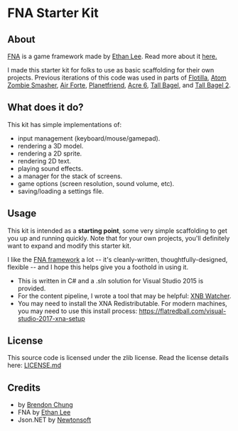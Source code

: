 # FNA Starter Kit

## About
[FNA](https://github.com/FNA-XNA/FNA) is a game framework made by [Ethan Lee](https://flibitijibibo.com). Read more about it [here.](https://fna-xna.github.io)

I made this starter kit for folks to use as basic scaffolding for their own projects. Previous iterations of this code was used in parts of [Flotilla](https://blendogames.com/flotilla), [Atom Zombie Smasher](https://blendogames.com/atomzombiesmasher), [Air Forte](https://blendogames.com/airforte), [Planetfriend](https://lauramichet.itch.io/planetfriend), [Acre 6](https://blendogames.itch.io/acre6), [Tall Bagel](https://lauramichet.itch.io/tallbagel), and [Tall Bagel 2](https://lauramichet.itch.io/tallbagel2).

## What does it do?
This kit has simple implementations of:
- input management (keyboard/mouse/gamepad).
- rendering a 3D model.
- rendering a 2D sprite.
- rendering 2D text.
- playing sound effects.
- a manager for the stack of screens.
- game options (screen resolution, sound volume, etc).
- saving/loading a settings file.

## Usage
This kit is intended as a **starting point**, some very simple scaffolding to get you up and running quickly. Note that for your own projects, you'll definitely want to expand and modify this starter kit.

I like the [FNA framework](https://fna-xna.github.io) a lot -- it's cleanly-written, thoughtfully-designed, flexible -- and I hope this helps give you a foothold in using it.

- This is written in C# and a .sln solution for Visual Studio 2015 is provided.
- For the content pipeline, I wrote a tool that may be helpful: [XNB Watcher](https://blendogames.itch.io/blendo-xnb-watcher).
- You may need to install the XNA Redistributable. For modern machines, you may need to use this install process: https://flatredball.com/visual-studio-2017-xna-setup

## License
This source code is licensed under the zlib license. Read the license details here: [LICENSE.md](https://github.com/blendogames/fna_starterkit/blob/master/LICENSE.md)

## Credits
- by [Brendon Chung](http://blendogames.com)
- FNA by [Ethan Lee](https://flibitijibibo.com)
- Json.NET by [Newtonsoft](https://www.newtonsoft.com/json)
